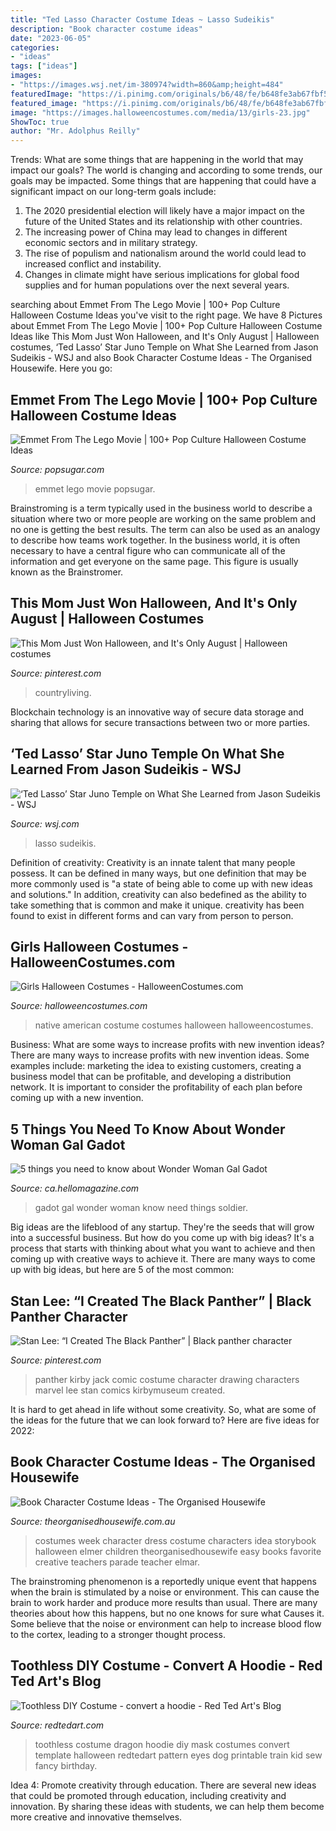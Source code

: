 ```yaml
---
title: "Ted Lasso Character Costume Ideas ~ Lasso Sudeikis"
description: "Book character costume ideas"
date: "2023-06-05"
categories:
- "ideas"
tags: ["ideas"]
images:
- "https://images.wsj.net/im-380974?width=860&amp;height=484"
featuredImage: "https://i.pinimg.com/originals/b6/48/fe/b648fe3ab67fbf5e1af935b9da09b622.jpg"
featured_image: "https://i.pinimg.com/originals/b6/48/fe/b648fe3ab67fbf5e1af935b9da09b622.jpg"
image: "https://images.halloweencostumes.com/media/13/girls-23.jpg"
ShowToc: true
author: "Mr. Adolphus Reilly"
---
```



Trends: What are some things that are happening in the world that may impact our goals?
The world is changing and according to some trends, our goals may be impacted. Some things that are happening that could have a significant impact on our long-term goals include:
1. The 2020 presidential election will likely have a major impact on the future of the United States and its relationship with other countries.
2. The increasing power of China may lead to changes in different economic sectors and in military strategy.
3. The rise of populism and nationalism around the world could lead to increased conflict and instability.
4. Changes in climate might have serious implications for global food supplies and for human populations over the next several years.

	

		
searching about Emmet From The Lego Movie | 100+ Pop Culture Halloween Costume Ideas you've visit to the right page. We have 8 Pictures about Emmet From The Lego Movie | 100+ Pop Culture Halloween Costume Ideas like This Mom Just Won Halloween, and It&#039;s Only August | Halloween costumes, ‘Ted Lasso’ Star Juno Temple on What She Learned from Jason Sudeikis - WSJ and also Book Character Costume Ideas - The Organised Housewife. Here you go:
		
    
## Emmet From The Lego Movie | 100+ Pop Culture Halloween Costume Ideas

<img loading=lazy src="https://media1.popsugar-assets.com/files/thumbor/ByG9RzU9bUjQq_GB5U3cwoeaJ_w/fit-in/1200x630/filters:format_auto-!!-:strip_icc-!!-:fill-!white!-/2014/09/14/262/n/1922283/dded28855ec5b34e_1403372518000-EMMET-LEGO-MOV-JY-9066-59347164/i/Emmet-From-Lego-Movie.JPG" onerror="this.onerror=null;this.src='https://tse3.mm.bing.net/th?id=OIP.sjfgAzKM70jiIbo-CodXHgHaD4&amp;pid=15.1';" alt="Emmet From The Lego Movie | 100+ Pop Culture Halloween Costume Ideas">

_Source: popsugar.com_

>emmet lego movie popsugar. 

	

Brainstroming is a term typically used in the business world to describe a situation where two or more people are working on the same problem and no one is getting the best results. The term can also be used as an analogy to describe how teams work together. In the business world, it is often necessary to have a central figure who can communicate all of the information and get everyone on the same page. This figure is usually known as the Brainstromer.

    
## This Mom Just Won Halloween, And It&#039;s Only August | Halloween Costumes

<img loading=lazy src="https://i.pinimg.com/originals/64/a5/9c/64a59c157f944895540f26ae42685d87.jpg" onerror="this.onerror=null;this.src='https://tse1.mm.bing.net/th?id=OIP.YT8R5cNz-_zcZdn2U0ZIiAHaLH&amp;pid=15.1';" alt="This Mom Just Won Halloween, and It&#039;s Only August | Halloween costumes">

_Source: pinterest.com_

>countryliving. 

	

Blockchain technology is an innovative way of secure data storage and sharing that allows for secure transactions between two or more parties.

    
## ‘Ted Lasso’ Star Juno Temple On What She Learned From Jason Sudeikis - WSJ

<img loading=lazy src="https://images.wsj.net/im-380974?width=860&amp;height=484" onerror="this.onerror=null;this.src='https://tse2.mm.bing.net/th?id=OIP.j0d8MSJruv2cRvQGqzJMzQHaEK&amp;pid=15.1';" alt="‘Ted Lasso’ Star Juno Temple on What She Learned from Jason Sudeikis - WSJ">

_Source: wsj.com_

>lasso sudeikis. 

	

Definition of creativity:
Creativity is an innate talent that many people possess. It can be defined in many ways, but one definition that may be more commonly used is "a state of being able to come up with new ideas and solutions." In addition, creativity can also bedefined as the ability to take something that is common and make it unique. creativity has been found to exist in different forms and can vary from person to person.

    
## Girls Halloween Costumes - HalloweenCostumes.com

<img loading=lazy src="https://images.halloweencostumes.com/media/13/girls-23.jpg" onerror="this.onerror=null;this.src='https://tse3.mm.bing.net/th?id=OIP.tJflzwQkcxKyEX78T-FwqgHaJj&amp;pid=15.1';" alt="Girls Halloween Costumes - HalloweenCostumes.com">

_Source: halloweencostumes.com_

>native american costume costumes halloween halloweencostumes. 

	

Business: What are some ways to increase profits with new invention ideas?
There are many ways to increase profits with new invention ideas. Some examples include: marketing the idea to existing customers, creating a business model that can be profitable, and developing a distribution network. It is important to consider the profitability of each plan before coming up with a new invention.

    
## 5 Things You Need To Know About Wonder Woman Gal Gadot

<img loading=lazy src="http://ca.hellomagazine.com/images/stories/2014/07/28/000/154/050/body_3_5.jpg" onerror="this.onerror=null;this.src='https://tse1.mm.bing.net/th?id=OIP.30NWrG0L3cgqqQZsggDs9QHaMW&amp;pid=15.1';" alt="5 things you need to know about Wonder Woman Gal Gadot">

_Source: ca.hellomagazine.com_

>gadot gal wonder woman know need things soldier. 

	

Big ideas are the lifeblood of any startup. They're the seeds that will grow into a successful business. But how do you come up with big ideas? It's a process that starts with thinking about what you want to achieve and then coming up with creative ways to achieve it. There are many ways to come up with big ideas, but here are 5 of the most common: 

    
## Stan Lee: “I Created The Black Panther” | Black Panther Character

<img loading=lazy src="https://i.pinimg.com/originals/b6/48/fe/b648fe3ab67fbf5e1af935b9da09b622.jpg" onerror="this.onerror=null;this.src='https://tse2.mm.bing.net/th?id=OIP.h8YOCnsXVTj157DhzFJdogHaLl&amp;pid=15.1';" alt="Stan Lee: “I Created The Black Panther” | Black panther character">

_Source: pinterest.com_

>panther kirby jack comic costume character drawing characters marvel lee stan comics kirbymuseum created. 

	

It is hard to get ahead in life without some creativity. So, what are some of the ideas for the future that we can look forward to? Here are five ideas for 2022: 

    
## Book Character Costume Ideas - The Organised Housewife

<img loading=lazy src="https://theorganisedhousewife.com.au/wp-content/uploads/2015/08/17-43502-post/Book-week-costume-idea-7-600x800.jpg" onerror="this.onerror=null;this.src='https://tse4.mm.bing.net/th?id=OIP.4sZ5NB3Cnd8oM_Zd4byuZwHaJ4&amp;pid=15.1';" alt="Book Character Costume Ideas - The Organised Housewife">

_Source: theorganisedhousewife.com.au_

>costumes week character dress costume characters idea storybook halloween elmer children theorganisedhousewife easy books favorite creative teachers parade teacher elmar. 

	

The brainstroming phenomenon is a reportedly unique event that happens when the brain is stimulated by a noise or environment. This can cause the brain to work harder and produce more results than usual. There are many theories about how this happens, but no one knows for sure what Causes it. Some believe that the noise or environment can help to increase blood flow to the cortex, leading to a stronger thought process.

    
## Toothless DIY Costume - Convert A Hoodie - Red Ted Art&#039;s Blog

<img loading=lazy src="http://www.redtedart.com/wp-content/uploads/2015/03/Toothless-DIY-Costume-convert-a-hoodie.jpg" onerror="this.onerror=null;this.src='https://tse3.mm.bing.net/th?id=OIP.yqsIxYjn2PF9--2SQTyhewHaEL&amp;pid=15.1';" alt="Toothless DIY Costume - convert a hoodie - Red Ted Art&#039;s Blog">

_Source: redtedart.com_

>toothless costume dragon hoodie diy mask costumes convert template halloween redtedart pattern eyes dog printable train kid sew fancy birthday. 

	

Idea 4: Promote creativity through education.
There are several new ideas that could be promoted through education, including creativity and innovation. By sharing these ideas with students, we can help them become more creative and innovative themselves.

